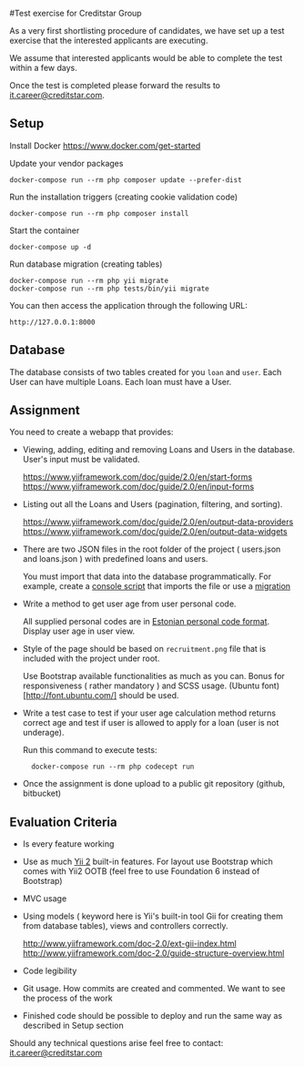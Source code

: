 #Test exercise for Creditstar Group

As a very first shortlisting procedure of candidates, we have set up a test exercise that the interested applicants are executing.  

We assume that interested applicants would be able to complete the test within a few days. 

Once the test is completed please forward the results to <it.career@creditstar.com>.

## Setup

Install Docker https://www.docker.com/get-started

Update your vendor packages

    docker-compose run --rm php composer update --prefer-dist
    
Run the installation triggers (creating cookie validation code)

    docker-compose run --rm php composer install    
    
Start the container

    docker-compose up -d
    
Run database migration (creating tables)

    docker-compose run --rm php yii migrate    
    docker-compose run --rm php tests/bin/yii migrate    
        
You can then access the application through the following URL:

    http://127.0.0.1:8000

## Database

The database consists of two tables created for you ```loan``` and ```user```. Each User can have multiple Loans. Each loan must have a User.

## Assignment

You need to create a webapp that provides:

* Viewing, adding, editing and removing Loans and Users in the database. User's input must be validated.

    https://www.yiiframework.com/doc/guide/2.0/en/start-forms
    https://www.yiiframework.com/doc/guide/2.0/en/input-forms

* Listing out all the Loans and Users (pagination, filtering, and sorting).
    
    https://www.yiiframework.com/doc/guide/2.0/en/output-data-providers
    https://www.yiiframework.com/doc/guide/2.0/en/output-data-widgets

* There are two JSON files in the root folder of the project ( users.json and loans.json ) with predefined loans and users. 

    You must import that data into the database programmatically. For example, create a [console script](https://www.yiiframework.com/doc/guide/2.0/en/tutorial-console) that imports the file or use a [migration](https://www.yiiframework.com/doc/guide/2.0/en/db-migrations)

* Write a method to get user age from user personal code. 
    
    All supplied personal codes are in [Estonian personal code format](https://en.wikipedia.org/wiki/National_identification_number#Estonia).
    Display user age in user view.

* Style of the page should be based on ```recruitment.png``` file that is included with the project under root.

    Use Bootstrap available functionalities as much as you can. Bonus for responsiveness ( rather mandatory ) and SCSS usage. (Ubuntu font)[http://font.ubuntu.com/] should be used.

* Write a test case to test if your user age calculation method returns correct age and test if user is allowed to apply for a loan (user is not underage).

    Run this command to execute tests:

        docker-compose run --rm php codecept run
    
* Once the assignment is done upload to a public git repository (github, bitbucket)

## Evaluation Criteria

* Is every feature working
* Use as much [Yii 2](https://www.yiiframework.com) built-in features. For layout use Bootstrap which comes with Yii2 OOTB (feel free to use Foundation 6 instead of Bootstrap)
* MVC usage
* Using models ( keyword here is Yii's built-in tool Gii for creating them from database tables), views and controllers correctly.
    
    http://www.yiiframework.com/doc-2.0/ext-gii-index.html
    http://www.yiiframework.com/doc-2.0/guide-structure-overview.html
* Code legibility
* Git usage. How commits are created and commented. We want to see the process of the work
* Finished code should be possible to deploy and run the same way as described in Setup section

Should any technical questions arise feel free to contact: <it.career@creditstar.com>